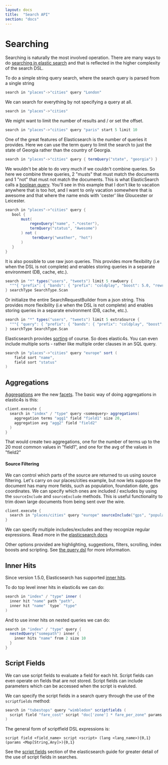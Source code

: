 ```yaml
---
layout: docs
title:  "Search API"
section: "docs"
---
```


# Searching

Searching is naturally the most involved operation. There are many ways to do [searching in elastic search](http://www.elasticsearch.org/guide/reference/api/search/) and that is reflected
in the higher complexity of the search DSL.

To do a simple string query search, where the search query is parsed from a single string
```scala
search in "places"->"cities" query "London"
```

We can search for everything by not specifying a query at all.
```scala
search in "places"->"cities"
```

We might want to limit the number of results and / or set the offset.
```scala
search in "places"->"cities" query "paris" start 5 limit 10
```

One of the great features of Elasticsearch is the number of queries it provides. Here we can use the term query to limit the search to just the state of Georgia rather than the country of Georgia.
```scala
search in "places"->"cities" query { termQuery("state", "georgia") }
```

We wouldn't be able to do very much if we couldn't combine queries. So here we combine three queries, 2 "musts" that must match the documents and 1 "not" that must not match the documents. This is what ElasticSearch calls a [boolean query](https://www.elastic.co/guide/en/elasticsearch/reference/current/query-dsl-bool-query.html). You'll see in this example that I don't like to vacation anywhere that is too hot, and I want to only vacation somewhere that is awesome and that where the name ends with 'cester' like Gloucester or Leicester.
```scala
search in "places"->"cities" query {
   bool {
       must(
           regexQuery("name", ".*cester"),
           termQuery("status", "Awesome")
       ) not (
            termQuery("weather", "hot")
       )
   }
}
```

It is also possible to use raw json queries. This provides more flexibility (i.e when the DSL is not complete) and enables storing queries in a separate environment (DB, cache, etc.).
```scala
search in "*" types("users", "tweets") limit 5 rawQuery {
  """{ "prefix": { "bands": { "prefix": "coldplay", "boost": 5.0, "rewrite": "yes" } } }"""
} searchType SearchType.Scan
```

Or initialize the entire SearchRequestBuilder from a json string. This provides more flexibility (i.e when the DSL is not complete) and enables storing queries in a separate environment (DB, cache, etc.).
```scala
search in "*" types("users", "tweets") limit 5 extraSource {
  """{ "query": { "prefix": { "bands": { "prefix": "coldplay", "boost": 5.0, "rewrite": "yes" } } } }"""
} searchType SearchType.Scan
```

Elasticsearch provides [sorting](http://www.elasticsearch.org/guide/reference/api/search/facets/) of course. So does elastic4s. You can even include multiple sorts - rather like multiple order clauses in an SQL query.

```scala
search in "places"->"cities" query "europe" sort (
    field sort "name",
    field sort "status"
)
```

## Aggregations

[Aggregations](http://www.elastic.co/guide/en/elasticsearch/reference/current/search-aggregations.html) are the new [facets](http://www.elastic.co/guide/en/elasticsearch/reference/current/search-facets.html). The basic way of doing aggregations in elastic4s is this:

```scala
client.execute {
  search in "index" / "type" query <somequery> aggregations(
    aggregation terms "agg1" field "field1" size 20,
    aggregation avg "agg2" field "field2"
  )
}
```

That would create two aggregations, one for the number of terms up to the 20 most common values in "field1", and one for the avg of the values in "field2"

#### Source Filtering

We can control which parts of the source are returned to us using source filtering. Let's carry on our places/cities
example, but now lets suppose the document has many more fields, such as population, foundation date,
gps coordinates. We can specify which ones are included / excludes by using the `sourceInclude` and `sourceExclude`
methods. This is useful functionality to trim down large documents from being sent over the wire.

```scala
client.execute {
  search in "places/cities" query "europe" sourceInclude("gps", "populat*") sourceExclude("denonymn", "capit*")
}
```

We can specify multiple includes/excludes and they recognize regular expressions. Read more in the [elasticsearch
docs](http://www.elasticsearch.org/guide/en/elasticsearch/reference/current/search-request-source-filtering.html)

Other options provided are highlighting, suggestions, filters, scrolling, index boosts and scripting. See [the query dsl](http://www.elasticsearch.org/guide/reference/api/search/) for more information.

## Inner Hits

Since version 1.5.0, Elasticsearch has supported [inner hits](http://www.elastic.co/guide/en/elasticsearch/reference/1.5/search-request-inner-hits.html).

To do top level inner hits in elastic4s we can do:

```scala
search in "index" / "type" inner (
  inner hit "name" path "path",
  inner hit "name" `type` "type"
)
```

And to use inner hits on nested queries we can do:

```scala
search in "index" / "type" query {
  nestedQuery("somepath") inner {
    inner hits "name" from 2 size 10
  }
}
```

## Script Fields

We can use script fields to evaluate a field for each hit. Script fields can even operate on fields that are not stored. Script fields can include parameters which can be accessed when the script is evaluted.

We can specify the script fields in a search query through the use of the `scriptfields` method:

```scala
search in "tubestops" query "wimbledon" scriptfields (
  script field "fare_cost" script "doc['zone'] * fare_per_zone" params Map("fare_per_zone" -> 3.00)
)
```

The general form of scriptfield DSL expressions is:

```
script field <field_name> script <script> (lang <lang_name>){0,1} (params <Map[String,Any]>){0,1}
```

See the [script fields](http://www.elasticsearch.org/guide/en/elasticsearch/reference/current/search-request-script-fields.html) section of the elasticsearch guide for greater detail of the use of script fields in searches.
